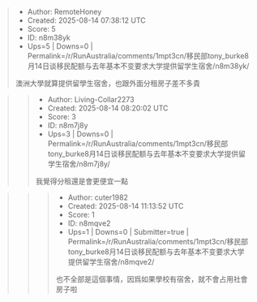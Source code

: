 > - Author: RemoteHoney
> - Created: 2025-08-14 07:38:12 UTC
> - Score: 5
> - ID: n8m38yk
> - Ups=5 | Downs=0 | Permalink=/r/RunAustralia/comments/1mpt3cn/移民部tony_burke8月14日谈移民配额与去年基本不变要求大学提供留学生宿舍/n8m38yk/
>
> 澳洲大學就算提供留學生宿舍，也跟外面分租房子差不多貴

>> - Author: Living-Collar2273
>> - Created: 2025-08-14 08:20:02 UTC
>> - Score: 3
>> - ID: n8m7j8y
>> - Ups=3 | Downs=0 | Permalink=/r/RunAustralia/comments/1mpt3cn/移民部tony_burke8月14日谈移民配额与去年基本不变要求大学提供留学生宿舍/n8m7j8y/
>>
>> 我覺得分租還是會更便宜一點

>>> - Author: cuter1982
>>> - Created: 2025-08-14 11:13:52 UTC
>>> - Score: 1
>>> - ID: n8mqve2
>>> - Ups=1 | Downs=0 | Submitter=true | Permalink=/r/RunAustralia/comments/1mpt3cn/移民部tony_burke8月14日谈移民配额与去年基本不变要求大学提供留学生宿舍/n8mqve2/
>>>
>>> 也不全部是這個事情，因爲如果學校有宿舍，就不會占用社會房子啦

